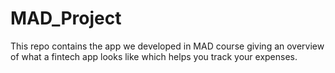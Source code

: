 # MAD_Project
This repo contains the app we developed in MAD course giving an overview of what a fintech app looks like which helps you track your expenses.
